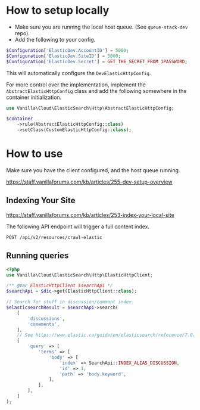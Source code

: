 # How to setup locally

-   Make sure you are running the local host queue. (See `queue-stack-dev` repo).
-   Add the following to your config.

```php
$Configuration['ElasticDev.AccountID'] = 5000;
$Configuration['ElasticDev.SiteID'] = 5000;
$Configuration['ElasticDev.Secret'] = GET_THE_SECRET_FROM_1PASSWORD;
```

This will automatically configure the `DevElasticHttpConfig`.

For more control over the implementation, implement the `AbstractElasticHttpConfig` class and add the following somewhere in the container initialization.

```php
use Vanilla\Cloud\ElasticSearch\Http\AbstractElasticHttpConfig;

$container
    ->rule(AbstractElasticHttpConfig::class)
    ->setClass(CustomElasticHttpConfig::class);
```

# How to use

Make sure you have the client configured, and the host queue running.

https://staff.vanillaforums.com/kb/articles/255-dev-setup-overview

## Indexing Your Site

https://staff.vanillaforums.com/kb/articles/253-index-your-local-site

The following API endpoint will trigger a full content index.

```
POST /api/v2/resources/crawl-elastic
```

## Running queries

```php
<?php
use Vanilla\Cloud\ElasticSearch\Http\ElasticHttpClient;

/** @var ElasticHttpClient $searchApi */
$searchApi = $dic->get(ElasticHttpClient::class);

// Search for stuff in discussion/comment index.
$elasticsearchResult = $searchApi->search(
    [
        'discussions',
        'comements',
    ],
    // See https://www.elastic.co/guide/en/elasticsearch/reference/7.8/query-dsl-terms-query.html#query-dsl-terms-lookup-example
    [
        'query' => [
            'terms' => [
                'body' => [
                    'index' => SearchApi::INDEX_ALIAS_DISCUSSION,
                    'id' => 1,
                    'path' => 'body.keyword',
                ],
            ],
        ],
    ]
);
```
